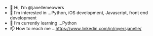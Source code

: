 - 👋 Hi, I’m @janellemeowers
- 👀 I’m interested in ...Python, iOS development, Javascript, front end development
- 🌱 I’m currently learning ...Python
- 📫 How to reach me ...https://www.linkedin.com/in/myersjanelle/

<!---
janellemeowers/janellemeowers is a ✨ special ✨ repository because its `README.md` (this file) appears on your GitHub profile.
You can click the Preview link to take a look at your changes.
--->
